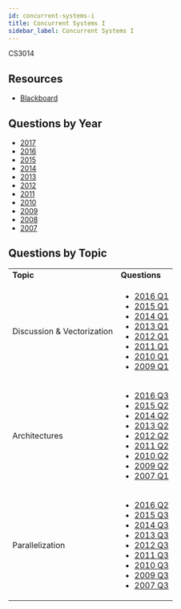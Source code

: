 ```yaml
---
id: concurrent-systems-i
title: Concurrent Systems I
sidebar_label: Concurrent Systems I
---
```


CS3014

## Resources

* [Blackboard](https://mymodule.tcd.ie/)

## Questions by Year

* [2017]()
* [2016]()
* [2015]()
* [2014]()
* [2013]()
* [2012]()
* [2011]()
* [2010]()
* [2009]()
* [2008]()
* [2007]()

## Questions by Topic
<table class="examQuestions">
      <tr>
          <td><strong>Topic</strong></td>
          <td><strong>Questions</strong></td>
      </tr>
      <tr>
          <td>Discussion &amp; Vectorization</td>
          <td>
              <ul class="questions">
          <li><a href="https://www.tcd.ie/academicregistry/exams/assets/local/past-papers2016/CS/CS3014-1.PDF#page=2">2016 Q1</a></li>
          <li><a href="https://www.tcd.ie/academicregistry/exams/assets/local/past-papers2015/CS/CS3014-1.PDF#page=2">2015 Q1</a></li>
          <li><a href="https://www.tcd.ie/academicregistry/exams/assets/local/past-papers2014/CS/CS30141.pdf#page=2">2014 Q1</a></li>
          <li><a href="https://www.tcd.ie/academicregistry/exams/assets/local/past-papers2013/CS/CS30141.pdf#page=2">2013 Q1</a></li>
          <li><a href="https://www.tcd.ie/Local/Exam_Papers/2012/XC/XCS30141.pdf#page=2">2012 Q1</a></li>
          <li><a href="https://www.tcd.ie/Local/Exam_Papers/2011/XC/XCS30141.pdf#page=2">2011 Q1</a></li>
          <li><a href="https://www.tcd.ie/Local/Exam_Papers/2010/XC/XCS30141.pdf#page=2">2010 Q1</a></li>
          <li><a href="https://www.tcd.ie/Local/Exam_Papers/2009/XC/XCS3BA261.pdf#page=2">2009 Q1</a></li>
              </ul>
          </td>
      </tr>
      <tr>
          <td>Architectures</td>
          <td>
              <ul class="questions">
          <li><a href="https://www.tcd.ie/academicregistry/exams/assets/local/past-papers2016/CS/CS3014-1.PDF#page=5">2016 Q3</a></li>
          <li><a href="https://www.tcd.ie/academicregistry/exams/assets/local/past-papers2015/CS/CS3014-1.PDF#page=4">2015 Q2</a></li>
          <li><a href="https://www.tcd.ie/academicregistry/exams/assets/local/past-papers2014/CS/CS30141.pdf#page=4">2014 Q2</a></li>
          <li><a href="https://www.tcd.ie/academicregistry/exams/assets/local/past-papers2013/CS/CS30141.pdf#page=4">2013 Q2</a></li>
          <li><a href="https://www.tcd.ie/Local/Exam_Papers/2012/XC/XCS30141.pdf#page=4">2012 Q2</a></li>
          <li><a href="https://www.tcd.ie/Local/Exam_Papers/2011/XC/XCS30141.pdf#page=3&zoom=0,0,500">2011 Q2</a></li>
          <li><a href="https://www.tcd.ie/Local/Exam_Papers/2010/XC/XCS30141.pdf#page=3&zoom=0,0,600">2010 Q2</a></li>
          <li><a href="https://www.tcd.ie/Local/Exam_Papers/2009/XC/XCS3BA261.pdf#page=3&zoom=0,0,300">2009 Q2</a></li>
          <li><a href="https://www.tcd.ie/Local/Exam_Papers/2007/XC/XCS3BA261.pdf#page=2">2007 Q1</a></li>
              </ul>
          </td>
      </tr>
      <tr>
          <td>Parallelization</td>
          <td>
              <ul class="questions">
          <li><a href="https://www.tcd.ie/academicregistry/exams/assets/local/past-papers2016/CS/CS3014-1.PDF#page=4">2016 Q2</a></li>
          <li><a href="https://www.tcd.ie/academicregistry/exams/assets/local/past-papers2015/CS/CS3014-1.PDF#page=6">2015 Q3</a></li>
          <li><a href="https://www.tcd.ie/academicregistry/exams/assets/local/past-papers2014/CS/CS30141.pdf#page=5&zoom=0,0,200">2014 Q3</a></li>
          <li><a href="https://www.tcd.ie/academicregistry/exams/assets/local/past-papers2013/CS/CS30141.pdf#page=5&zoom=0,0,300">2013 Q3</a></li>
          <li><a href="https://www.tcd.ie/Local/Exam_Papers/2012/XC/XCS30141.pdf#page=5&zoom=0,0,300">2012 Q3</a></li>
          <li><a href="https://www.tcd.ie/Local/Exam_Papers/2011/XC/XCS30141.pdf#page=4&zoom=0,0,350">2011 Q3</a></li>
          <li><a href="https://www.tcd.ie/Local/Exam_Papers/2010/XC/XCS30141.pdf#page=4&zoom=0,0,500">2010 Q3</a></li>
          <li><a href="https://www.tcd.ie/Local/Exam_Papers/2009/XC/XCS3BA261.pdf#page=4">2009 Q3</a></li>
          <li><a href="https://www.tcd.ie/Local/Exam_Papers/2007/XC/XCS3BA261.pdf#page=4">2007 Q3</a></li>
              </ul>
          </td>
      </tr>
  </table>
